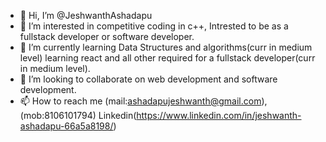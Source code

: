 - 👋 Hi, I’m @JeshwanthAshadapu
- 👀 I’m interested in competitive coding in c++, Intrested to be as a fullstack developer or software developer.
- 🌱 I’m currently learning Data Structures and algorithms(curr in medium level)
     learning react and all other required for a fullstack developer(curr in medium level).
- 💞️ I’m looking to collaborate on web development and software development.
- 📫 How to reach me (mail:ashadapujeshwanth@gmail.com),(mob:8106101794)
     Linkedin(https://www.linkedin.com/in/jeshwanth-ashadapu-66a5a8198/)
<!---
JeshwanthAshadapu/JeshwanthAshadapu is a ✨ special ✨ repository because its `README.md` (this file) appears on your GitHub profile.
You can click the Preview link to take a look at your changes.
--->
